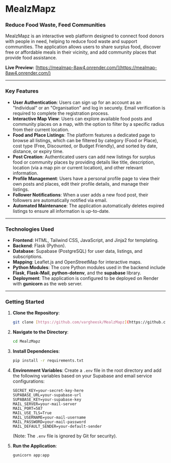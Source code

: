 # MealzMapz

### Reduce Food Waste, Feed Communities

MealzMapz is an interactive web platform designed to connect food donors with people in need, helping to reduce food waste and support communities. The application allows users to share surplus food, discover free or affordable meals in their vicinity, and add community places that provide food assistance.

**Live Preview:** [https://mealmap-8aw4.onrender.com/](https://mealmap-8aw4.onrender.com/)

---

### Key Features

* **User Authentication**: Users can sign up for an account as an "Individual" or an "Organisation" and log in securely. Email verification is required to complete the registration process.
* **Interactive Map View**: Users can explore available food posts and community places on a map, with the option to filter by a specific radius from their current location.
* **Food and Place Listings**: The platform features a dedicated page to browse all listings, which can be filtered by category (Food or Place), cost type (Free, Discounted, or Budget Friendly), and sorted by date, distance, or expiry time.
* **Post Creation**: Authenticated users can add new listings for surplus food or community places by providing details like title, description, location (via a map pin or current location), and other relevant information.
* **Profile Management**: Users have a personal profile page to view their own posts and places, edit their profile details, and manage their listings.
* **Follower Notifications**: When a user adds a new food post, their followers are automatically notified via email.
* **Automated Maintenance**: The application automatically deletes expired listings to ensure all information is up-to-date.

---

### Technologies Used

* **Frontend**: HTML, Tailwind CSS, JavaScript, and Jinja2 for templating.
* **Backend**: Flask (Python).
* **Database**: Supabase (PostgreSQL) for user data, listings, and subscriptions.
* **Mapping**: Leaflet.js and OpenStreetMap for interactive maps.
* **Python Modules**: The core Python modules used in the backend include **Flask**, **Flask-Mail**, **python-dotenv**, and the **supabase** library.
* **Deployment**: The application is configured to be deployed on Render with **gunicorn** as the web server.

---

### Getting Started

1.  **Clone the Repository**:
    ```bash
    git clone [https://github.com/vargheesk/MealzMapz](https://github.com/vargheesk/MealzMapz)
    ```
2.  **Navigate to the Directory**:
    ```bash
    cd MealzMapz
    ```
3.  **Install Dependencies**:
    ```bash
    pip install -r requirements.txt
    ```
   
4.  **Environment Variables**: Create a `.env` file in the root directory and add the following variables based on your Supabase and email service configurations:
    ```
    SECRET_KEY=your-secret-key-here
    SUPABASE_URL=your-supabase-url
    SUPABASE_KEY=your-supabase-key
    MAIL_SERVER=your-mail-server
    MAIL_PORT=587
    MAIL_USE_TLS=True
    MAIL_USERNAME=your-mail-username
    MAIL_PASSWORD=your-mail-password
    MAIL_DEFAULT_SENDER=your-default-sender
    
    ```
    (Note: The `.env` file is ignored by Git for security).
5.  **Run the Application**:
    ```bash
    gunicorn app:app
    ```